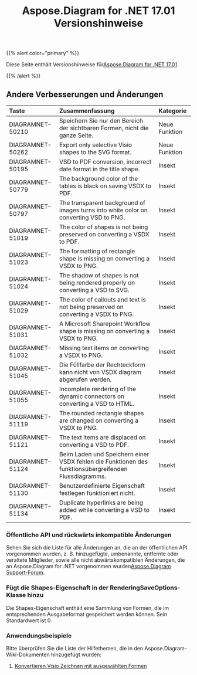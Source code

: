 ﻿---
title: Aspose.Diagram for .NET 17.01 Versionshinweise
type: docs
weight: 120
url: /de/net/aspose-diagram-for-net-17-01-release-notes/
---
{{% alert color="primary" %}} 

Diese Seite enthält Versionshinweise für[Aspose.Diagram for .NET 17.01](https://www.nuget.org/packages/Aspose.Diagram/17.1.0).

{{% /alert %}} 
## **Andere Verbesserungen und Änderungen**

|**Taste**|**Zusammenfassung**|**Kategorie**|
|:- |:- |:- |
|DIAGRAMNET-50210|Speichern Sie nur den Bereich der sichtbaren Formen, nicht die ganze Seite.|Neue Funktion|
|DIAGRAMNET-50262|Export only selective Visio shapes to the SVG format.|Neue Funktion|
|DIAGRAMNET-50195|VSD to PDF conversion, incorrect date format in the title shape.|Insekt|
|DIAGRAMNET-50779|The background color of the tables is black on saving VSDX to PDF.|Insekt|
|DIAGRAMNET-50797|The transparent background of images turns into white color on converting VSD to PNG.|Insekt|
|DIAGRAMNET-51019|The color of shapes is not being preserved on converting a VSDX to PDF.|Insekt|
|DIAGRAMNET-51023|The formatting of rectangle shape is missing on converting a VSDX to PNG.|Insekt|
|DIAGRAMNET-51024|The shadow of shapes is not being rendered properly on converting a VSD to SVG.|Insekt|
|DIAGRAMNET-51029|The color of callouts and text is not being preserved on converting a VSDX to PNG.|Insekt|
|DIAGRAMNET-51031|A Microsoft Sharepoint Workflow shape is missing on converting a VSDX to PNG.|Insekt|
|DIAGRAMNET-51032|Missing text items on converting a VSDX to PNG.|Insekt|
|DIAGRAMNET-51045|Die Füllfarbe der Rechteckform kann nicht von VSDX diagram abgerufen werden.|Insekt|
|DIAGRAMNET-51055|Incomplete rendering of the dynamic connectors on converting a VSD to HTML.|Insekt|
|DIAGRAMNET-51119|The rounded rectangle shapes are changed on converting a VSDX to PNG.|Insekt|
|DIAGRAMNET-51121|The text items are displaced on converting a VSD to PDF.|Insekt|
|DIAGRAMNET-51124|Beim Laden und Speichern einer VSDX fehlen die Funktionen des funktionsübergreifenden Flussdiagramms.|Insekt|
|DIAGRAMNET-51130|Benutzerdefinierte Eigenschaft festlegen funktioniert nicht.|Insekt|
|DIAGRAMNET-51134|Duplicate hyperlinks are being added while converting a VSD to PDF.|Insekt|
### **Öffentliche API und rückwärts inkompatible Änderungen**
Sehen Sie sich die Liste für alle Änderungen an, die an der öffentlichen API vorgenommen wurden, z. B. hinzugefügte, umbenannte, entfernte oder veraltete Mitglieder, sowie alle nicht abwärtskompatiblen Änderungen, die an Aspose.Diagram for .NET vorgenommen wurden[Aspose.Diagram Support-Forum](https://forum.aspose.com/c/diagram/17).
### **Fügt die Shapes-Eigenschaft in der RenderingSaveOptions-Klasse hinzu**
Die Shapes-Eigenschaft enthält eine Sammlung von Formen, die im entsprechenden Ausgabeformat gespeichert werden können. Sein Standardwert ist 0.
### **Anwendungsbeispiele**
Bitte überprüfen Sie die Liste der Hilfethemen, die in den Aspose.Diagram-Wiki-Dokumenten hinzugefügt wurden:

1. [Konvertieren Visio Zeichnen mit ausgewählten Formen](https://docs.aspose.com/diagram/net/convert-visio-to-pdf/)
